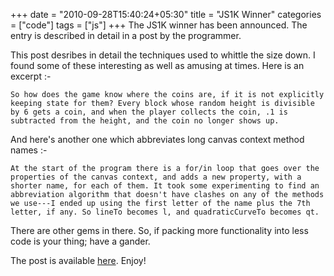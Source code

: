 +++
date = "2010-09-28T15:40:24+05:30"
title = "JS1K Winner"
categories = ["code"]
tags = ["js"] 
+++
The JS1K winner has been announced. The entry is described in detail in a post by the programmer.

<!--more-->

This post desribes in detail the techniques used to whittle the size down. I found some of these interesting as well as amusing at times. Here is an excerpt :-

```
So how does the game know where the coins are, if it is not explicitly keeping state for them? Every block whose random height is divisible by 6 gets a coin, and when the player collects the coin, .1 is subtracted from the height, and the coin no longer shows up.
```
And here's another one which abbreviates long canvas context method names :-

```
At the start of the program there is a for/in loop that goes over the properties of the canvas context, and adds a new property, with a shorter name, for each of them. It took some experimenting to find an abbreviation algorithm that doesn't have clashes on any of the methods we use---I ended up using the first letter of the name plus the 7th letter, if any. So lineTo becomes l, and quadraticCurveTo becomes qt.
```
There are other gems in there. So, if packing more functionality into less code is your thing; have a gander.

The post is available [here](http://marijnhaverbeke.nl/js1k/). Enjoy!



